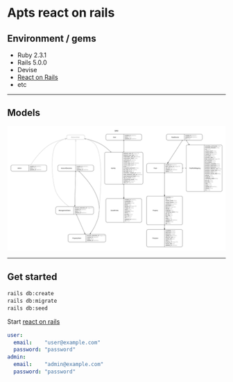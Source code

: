 # Apts react on rails

## Environment / gems

- Ruby 2.3.1
- Rails 5.0.0
- Devise
- [React on Rails](shakacode/react_on_rails)
- etc


---

## Models

![](erd/erd.jpg)

---

## Get started

```bash
rails db:create
rails db:migrate
rails db:seed
```

Start [react on rails](https://github.com/shakacode/react_on_rails#getting-started)



```yml
user:
  email:    "user@example.com"
  password: "password"
admin:
  email:    "admin@example.com"
  password: "password"
```
